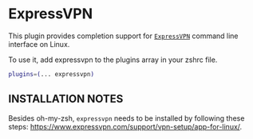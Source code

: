 # ExpressVPN

This plugin provides completion support for [`ExpressVPN`](https://www.expressvpn.com/vpn-software/vpn-linux)
command line interface on Linux.

To use it, add expressvpn to the plugins array in your zshrc file.

```zsh
plugins=(... expressvpn)
```

## INSTALLATION NOTES

Besides oh-my-zsh, `expressvpn` needs to be installed by following these steps: https://www.expressvpn.com/support/vpn-setup/app-for-linux/.
